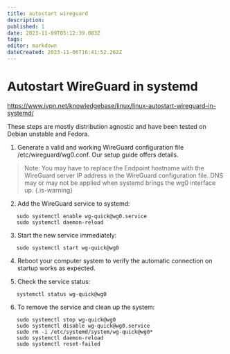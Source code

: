 ```yaml
---
title: autostart wireguard
description: 
published: 1
date: 2023-11-09T05:12:39.083Z
tags: 
editor: markdown
dateCreated: 2023-11-06T16:41:52.262Z
---
```


# Autostart WireGuard in systemd

https://www.ivpn.net/knowledgebase/linux/linux-autostart-wireguard-in-systemd/

These steps are mostly distribution agnostic and have been tested on Debian unstable and Fedora.

1. Generate a valid and working WireGuard configuration file /etc/wireguard/wg0.conf. Our setup guide offers details.

> Note: You may have to replace the Endpoint hostname with the WireGuard server IP address in the WireGuard configuration file. DNS may or may not be applied when systemd brings the wg0 interface up.
{.is-warning}


2. Add the WireGuard service to systemd:

```
   sudo systemctl enable wg-quick@wg0.service
   sudo systemctl daemon-reload
```

3. Start the new service immediately:

```
   sudo systemctl start wg-quick@wg0
```

4. Reboot your computer system to verify the automatic connection on startup works as expected.

5. Check the service status:

```
   systemctl status wg-quick@wg0
```

6. To remove the service and clean up the system:

```
   sudo systemctl stop wg-quick@wg0
   sudo systemctl disable wg-quick@wg0.service
   sudo rm -i /etc/systemd/system/wg-quick@wg0*
   sudo systemctl daemon-reload
   sudo systemctl reset-failed
```